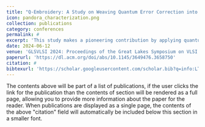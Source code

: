 ```yaml
---
title: "Q-Embroidery: A Study on Weaving Quantum Error Correction into the Fabric of Quantum Classifiers"
icon: pandora_characterization.png
collection: publications
category: conferences
permalink: #
excerpt: 'This study makes a pioneering contribution by applying quantum error correction codes (QECCs) for complex, multi-qubit classification tasks. We implement 1-qubit and 2-qubit quantum classifiers with QECCs, specifically the Steane code, and the distance 3 & 5 surface codes to analyze 2-dimensional and 4-dimensional datasets. This research uniquely evaluates the performance of these QECCs in enhancing the robustness and accuracy of quantum classifiers against various physical errors, including bit-flip, phase-flip, and depolarizing errors.'
date: 2024-06-12
venue: 'GLSVLSI 2024: Proceedings of the Great Lakes Symposium on VLSI 2024'
paperurl: 'https://dl.acm.org/doi/abs/10.1145/3649476.3658750'
citation: #
bibtexurl: 'https://scholar.googleusercontent.com/scholar.bib?q=info:LT3aHOPu9C0J:scholar.google.com/&output=citation&scisdr=CgJN25qjEIuy7q_eyCE:AAZF9b8AAAAAaBjY0CFWaj2OqpXffkCjY_gtAnY&scisig=AAZF9b8AAAAAaBjY0DFjj6Cusav7k9Ma6bQjZhs&scisf=4&ct=citation&cd=-1&hl=en'
---
```


The contents above will be part of a list of publications, if the user clicks the link for the publication than the contents of section will be rendered as a full page, allowing you to provide more information about the paper for the reader. When publications are displayed as a single page, the contents of the above "citation" field will automatically be included below this section in a smaller font.
